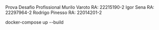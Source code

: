Prova Desafio Profissional
Murilo Varoto RA: 22215190-2
Igor Sena RA: 22297964-2
Rodrigo Pinesso RA: 22014201-2

docker-compose up --build